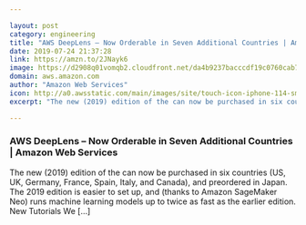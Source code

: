 ```yaml
---

layout: post
category: engineering
title: "AWS DeepLens – Now Orderable in Seven Additional Countries | Amazon Web Services"
date: 2019-07-24 21:37:28
link: https://amzn.to/2JNayk6
image: https://d2908q01vomqb2.cloudfront.net/da4b9237bacccdf19c0760cab7aec4a8359010b0/2019/07/24/dl_safety_helmet_detector_arch_1.png
domain: aws.amazon.com
author: "Amazon Web Services"
icon: http://a0.awsstatic.com/main/images/site/touch-icon-iphone-114-smile.png
excerpt: "The new (2019) edition of the can now be purchased in six countries (US, UK, Germany, France, Spain, Italy, and Canada), and preordered in Japan. The 2019 edition is easier to set up, and (thanks to Amazon SageMaker Neo) runs machine learning models up to twice as fast as the earlier edition. New Tutorials We […]"

---
```


### AWS DeepLens – Now Orderable in Seven Additional Countries | Amazon Web Services

The new (2019) edition of the can now be purchased in six countries (US, UK, Germany, France, Spain, Italy, and Canada), and preordered in Japan. The 2019 edition is easier to set up, and (thanks to Amazon SageMaker Neo) runs machine learning models up to twice as fast as the earlier edition. New Tutorials We […]